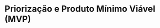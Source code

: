 # Priorização e Produto Mínimo Viável (MVP)

<!-- Descreva aqui o processo de priorização e a definição do MVP -->